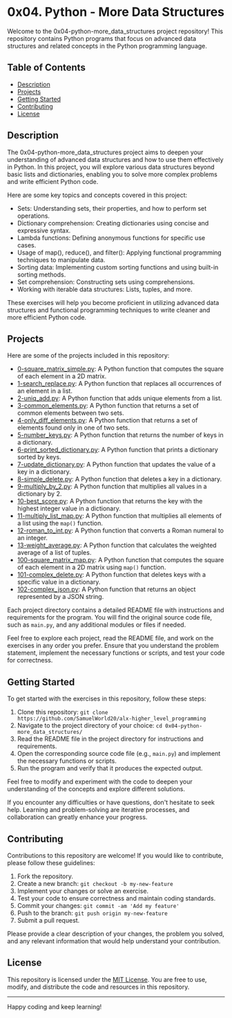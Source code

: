 # 0x04. Python - More Data Structures

Welcome to the 0x04-python-more_data_structures project repository! This repository contains Python programs that focus on advanced data structures and related concepts in the Python programming language.

## Table of Contents

- [Description](#description)
- [Projects](#projects)
- [Getting Started](#getting-started)
- [Contributing](#contributing)
- [License](#license)

## Description

The 0x04-python-more_data_structures project aims to deepen your understanding of advanced data structures and how to use them effectively in Python. In this project, you will explore various data structures beyond basic lists and dictionaries, enabling you to solve more complex problems and write efficient Python code.

Here are some key topics and concepts covered in this project:

- Sets: Understanding sets, their properties, and how to perform set operations.
- Dictionary comprehension: Creating dictionaries using concise and expressive syntax.
- Lambda functions: Defining anonymous functions for specific use cases.
- Usage of map(), reduce(), and filter(): Applying functional programming techniques to manipulate data.
- Sorting data: Implementing custom sorting functions and using built-in sorting methods.
- Set comprehension: Constructing sets using comprehensions.
- Working with iterable data structures: Lists, tuples, and more.

These exercises will help you become proficient in utilizing advanced data structures and functional programming techniques to write cleaner and more efficient Python code.

## Projects

Here are some of the projects included in this repository:

- [0-square_matrix_simple.py](./0-square_matrix_simple.py/): A Python function that computes the square of each element in a 2D matrix.
- [1-search_replace.py](./1-search_replace.py/): A Python function that replaces all occurrences of an element in a list.
- [2-uniq_add.py](./2-uniq_add.py/): A Python function that adds unique elements from a list.
- [3-common_elements.py](./3-common_elements.py/): A Python function that returns a set of common elements between two sets.
- [4-only_diff_elements.py](./4-only_diff_elements.py/): A Python function that returns a set of elements found only in one of two sets.
- [5-number_keys.py](./5-number_keys.py/): A Python function that returns the number of keys in a dictionary.
- [6-print_sorted_dictionary.py](./6-print_sorted_dictionary.py/): A Python function that prints a dictionary sorted by keys.
- [7-update_dictionary.py](./7-update_dictionary.py/): A Python function that updates the value of a key in a dictionary.
- [8-simple_delete.py](./8-simple_delete.py/): A Python function that deletes a key in a dictionary.
- [9-multiply_by_2.py](./9-multiply_by_2.py/): A Python function that multiplies all values in a dictionary by 2.
- [10-best_score.py](./10-best_score.py/): A Python function that returns the key with the highest integer value in a dictionary.
- [11-multiply_list_map.py](./11-multiply_list_map.py/): A Python function that multiplies all elements of a list using the `map()` function.
- [12-roman_to_int.py](./12-roman_to_int.py/): A Python function that converts a Roman numeral to an integer.
- [13-weight_average.py](./13-weight_average.py/): A Python function that calculates the weighted average of a list of tuples.
- [100-square_matrix_map.py](./100-square_matrix_map.py/): A Python function that computes the square of each element in a 2D matrix using `map()` function.
- [101-complex_delete.py](./101-complex_delete.py/): A Python function that deletes keys with a specific value in a dictionary.
- [102-complex_json.py](./102-complex_json.py/): A Python function that returns an object represented by a JSON string.

Each project directory contains a detailed README file with instructions and requirements for the program. You will find the original source code file, such as `main.py`, and any additional modules or files if needed.

Feel free to explore each project, read the README file, and work on the exercises in any order you prefer. Ensure that you understand the problem statement, implement the necessary functions or scripts, and test your code for correctness.

## Getting Started

To get started with the exercises in this repository, follow these steps:

1. Clone this repository: `git clone https://github.com/SamuelWorld20/alx-higher_level_programming`
2. Navigate to the project directory of your choice: `cd 0x04-python-more_data_structures/`
3. Read the README file in the project directory for instructions and requirements.
4. Open the corresponding source code file (e.g., `main.py`) and implement the necessary functions or scripts.
5. Run the program and verify that it produces the expected output.

Feel free to modify and experiment with the code to deepen your understanding of the concepts and explore different solutions.

If you encounter any difficulties or have questions, don't hesitate to seek help. Learning and problem-solving are iterative processes, and collaboration can greatly enhance your progress.

## Contributing

Contributions to this repository are welcome! If you would like to contribute, please follow these guidelines:

1. Fork the repository.
2. Create a new branch: `git checkout -b my-new-feature`
3. Implement your changes or solve an exercise.
4. Test your code to ensure correctness and maintain coding standards.
5. Commit your changes: `git commit -am 'Add my feature'`
6. Push to the branch: `git push origin my-new-feature`
7. Submit a pull request.

Please provide a clear description of your changes, the problem you solved, and any relevant information that would help understand your contribution.

## License

This repository is licensed under the [MIT License](LICENSE). You are free to use, modify, and distribute the code and resources in this repository.

---

Happy coding and keep learning!

